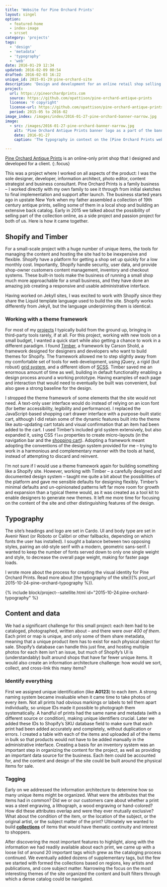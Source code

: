 ```yaml
---
title: 'Website for Pine Orchard Prints'
layout: singel
option:
  - featured-home
  - index-image
  - srcset
category: 'projects'
tags:
  - 'design'
  - 'metadata'
  - 'typography'
  - 'web'
date: 2016-01-29 12:34
updated: 2016-02-09 00:54
drafted: 2016-02-03 16:22
unique_id: 2015-01-29:pine-orchard-site
description: 'Design and development for an online retail shop selling antique prints.'
project:
  url: https://pineorchardprints.com
  source: https://github.com/opattison/pine-orchard-antique-prints
  license: '© copyright'
  license-url: https://github.com/opattison/pine-orchard-antique-prints#credits
  period: 2015-05 to 2016-02
image_index: /images/index/2016-01-27-pine-orchard-banner-narrow.jpg
image:
  - src: /images/2016-01-27-pine-orchard-banner-narrow.jpg
    alt: 'Pine Orchard Antique Prints banner logo as a part of the banner on the shop'
    date: 2016-01-27
    caption: 'The typography in context on the [Pine Orchard Prints website](https://pineorchardprints.com).'

---
```


[Pine Orchard Antique Prints](https://pineorchardprints.com) is an online-only print shop that I designed and developed for a client.
{:.focus}

This was a project where I worked on all aspects of the product: I was the sole designer, developer, information architect, photo editor, content strategist and business consultant. Pine Orchard Prints is a family business – I worked directly with my own family to see it through from initial sketches to final implementation and support after launch. The business started years ago in upstate New York when my father assembled a collection of 19th century antique prints, selling some of them in a local shop and building an extensive back catalog. Early in 2015 we talked about the possibility of selling part of the collection online, as a side project and passion project for both of us. Here is how it came together.

## Shopify and Timber

For a small-scale project with a huge number of unique items, the tools for managing the content and hosting the site had to be inexpensive and flexible. Shopify have a platform for getting a shop set up quickly for a low monthly cost. Importantly, Shopify handle security, user data, and provide shop-owner customers content management, inventory and checkout systems. These built-in tools make the business of running a small shop much more approachable for a small business, and they have done an amazing job creating a responsive and usable administrative interface.

Having worked on Jekyll sites, I was excited to work with Shopify since they share the Liquid template language used to build the site. Shopify works differently from Jekyll, but the language underpinning them is identical.

### Working with a theme framework

For most of my [projects](/projects/) I typically build from the ground up, bringing in third-party tools rarely, if at all. For this project, working with new tools on a small budget, I wanted a quick start while also getting a chance to work in a different paradigm. I found [Timber](http://shopify.github.io/Timber/), a framework by Carson Shold, a framework designed for designers and developers who want to build themes for Shopify. The framework allowed me to step slightly away from my comfortable set of tools for web development, using jQuery, a rigid (but robust) [grid system](http://shopify.github.io/Timber/#grid), and a different idiom of [SCSS](http://sass-lang.com/). Timber saved me an enormous amount of time as well, building in default functionality enabling a design process around a working prototype. Having examples of each page and interaction that would need to eventually be built was convenient, but also gave a strong baseline for the design.

I stropped the theme framework of some elements that the site would not need. A text-only user interface would do instead of relying on an icon font (for better accessibility, legibility and performance). I replaced the JavaScript-based shopping cart drawer interface with a purpose-built static cart, although I did retain some of the dynamic features built into the theme like auto-updating cart totals and visual confirmation that an item had been added to the cart. I used Timber’s included grid system extensively, but also expanded it, using CSS `flex` properties to create micro-layouts (in the navigation bar and the [shopping cart](https://pineorchardprints.com/cart)). Adopting a framework meant adopting the conventions of the design system provided for me – trying to work in a harmonious and complementary manner with the tools at hand, instead of attempting to discard and reinvent.

I’m not sure if I would use a theme framework again for building something like a Shopify site. However, working with Timber – a carefully designed and documented design system – taught me quite a bit about the possibilities of the platform and gave me sensible defaults for designing flexibly. Timber’s minimal defaults and un-opinionated patterns left far more room for growth and expansion than a typical theme would, as it was created as a tool kit to enable designers to generate new themes. It left me more time for focusing on the content of the site and other distinguishing features of the design.

## Typography

The site’s headings and logo are set in Cardo. UI and body type are set in Avenir Next (or Roboto or Calibri or other fallbacks, depending on which fonts the user has installed). I sought a balance between two opposing styles, pairing an old-style serif with a modern, geometric sans-serif. I wanted to keep the number of fonts served down to only one single weight and style, to decrease the overall page weight, making for faster page loads.

I wrote more about the process for creating the visual identity for Pine Orchard Prints. Read more about [the typography of the site]({% post_url 2015-10-24-pine-orchard-typography %}).

{% include block/project--satellite.html id="2015-10-24:pine-orchard-typography" %}

## Content and data

We had a significant challenge for this small project: each item had to be cataloged, photographed, written about – and there were *over 400 of them*. Each print or map is unique, and only some of them share metadata, meaning that a unique product item has to exist for each physical object for sale. Shopify’s database can handle this just fine, and hosting multiple photos for each item isn’t an issue, but much of Shopify’s UI is (understandably) built around shops that have far fewer unique items. It would also create an information architecture challenge: how would we sort, collect, and cross-link this many items?

### Identify everything

First we assigned unique identification (like **A0123**) to each item. A strong naming system became invaluable when it came time to take photos of every item. Not all prints had obvious markings or labels to tell them apart individually, so unique IDs made it possible to photograph them systematically. A handful of prints had the same name and metadata (with a different source or condition), making unique identifiers crucial. Later we added these IDs to Shopify’s SKU database field to make sure that each print had been added accurately and completely, without duplication or errors. I created a table with each of the items and uploaded all of the items in bulk so that products would not have to be added manually in the administrative interface. Creating a basis for an inventory system was an important step in organizing the content for the project, as well as providing an important data source for the business. Each item could be accounted for, and the content and design of the site could be built around the physical items for sale.

### Tagging

Early on we addressed the information architecture to determine how so many unique items might be organized. What were the attributes that the items had in common? Did we or our customers care about whether a print was a steel engraving, a lithograph, a wood engraving or hand-colored? How did these attributes overlap and were they ever mutually exclusive? What about the condition of the item, or the location of the subject, or the original artist, or the subject matter of the print? Ultimately we wanted to build **[collections](https://pineorchardprints.com/collections)** of items that would have thematic continuity and interest to shoppers.

After discovering the most important features to highlight, along with the information we had readily available about each print, we came up with a loose list of around 20 important tags which grew as the cataloging process continued. We eventually added dozens of supplementary tags, but the few we started with formed the collections based on regions, key artists and publications, and core subject matter. Narrowing the focus on the most interesting themes of the site organized the content and built filters through which a dense catalog could be navigated.
